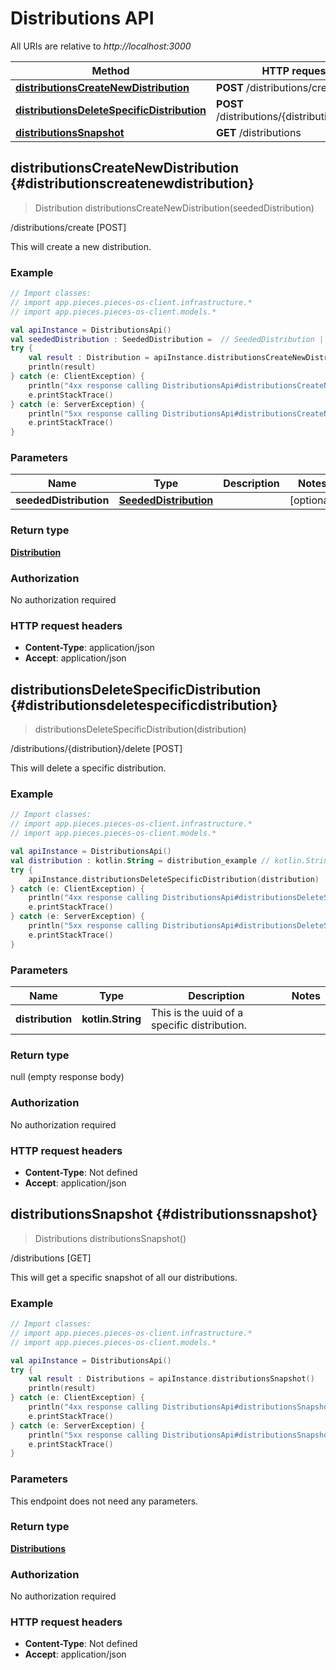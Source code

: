 # Distributions API

All URIs are relative to *http://localhost:3000*

Method | HTTP request
------------- | -------------
[**distributionsCreateNewDistribution**](#distributionscreatenewdistribution) | **POST** /distributions/create
[**distributionsDeleteSpecificDistribution**](#distributionsdeletespecificdistribution) | **POST** /distributions/\{distribution\}/delete
[**distributionsSnapshot**](#distributionssnapshot) | **GET** /distributions


<a id="distributionsCreateNewDistribution"></a>
## **distributionsCreateNewDistribution** {#distributionscreatenewdistribution}
> Distribution distributionsCreateNewDistribution(seededDistribution)

/distributions/create [POST]

This will create a new distribution.

### Example
```kotlin
// Import classes:
// import app.pieces.pieces-os-client.infrastructure.*
// import app.pieces.pieces-os-client.models.*

val apiInstance = DistributionsApi()
val seededDistribution : SeededDistribution =  // SeededDistribution | 
try {
    val result : Distribution = apiInstance.distributionsCreateNewDistribution(seededDistribution)
    println(result)
} catch (e: ClientException) {
    println("4xx response calling DistributionsApi#distributionsCreateNewDistribution")
    e.printStackTrace()
} catch (e: ServerException) {
    println("5xx response calling DistributionsApi#distributionsCreateNewDistribution")
    e.printStackTrace()
}
```

### Parameters

Name | Type | Description  | Notes
------------- | ------------- | ------------- | -------------
 **seededDistribution** | [**SeededDistribution**](../models/SeededDistribution)|  | [optional] 

### Return type

[**Distribution**](../models/Distribution)

### Authorization

No authorization required

### HTTP request headers

 - **Content-Type**: application/json
 - **Accept**: application/json

<a id="distributionsDeleteSpecificDistribution"></a>
## **distributionsDeleteSpecificDistribution** {#distributionsdeletespecificdistribution}
> distributionsDeleteSpecificDistribution(distribution)

/distributions/\{distribution\}/delete [POST]

This will delete a specific distribution.

### Example
```kotlin
// Import classes:
// import app.pieces.pieces-os-client.infrastructure.*
// import app.pieces.pieces-os-client.models.*

val apiInstance = DistributionsApi()
val distribution : kotlin.String = distribution_example // kotlin.String | This is the uuid of a specific distribution.
try {
    apiInstance.distributionsDeleteSpecificDistribution(distribution)
} catch (e: ClientException) {
    println("4xx response calling DistributionsApi#distributionsDeleteSpecificDistribution")
    e.printStackTrace()
} catch (e: ServerException) {
    println("5xx response calling DistributionsApi#distributionsDeleteSpecificDistribution")
    e.printStackTrace()
}
```

### Parameters

Name | Type | Description  | Notes
------------- | ------------- | ------------- | -------------
 **distribution** | **kotlin.String**| This is the uuid of a specific distribution. | 

### Return type

null (empty response body)

### Authorization

No authorization required

### HTTP request headers

 - **Content-Type**: Not defined
 - **Accept**: application/json

<a id="distributionsSnapshot"></a>
## **distributionsSnapshot** {#distributionssnapshot}
> Distributions distributionsSnapshot()

/distributions [GET]

This will get a specific snapshot of all our distributions.

### Example
```kotlin
// Import classes:
// import app.pieces.pieces-os-client.infrastructure.*
// import app.pieces.pieces-os-client.models.*

val apiInstance = DistributionsApi()
try {
    val result : Distributions = apiInstance.distributionsSnapshot()
    println(result)
} catch (e: ClientException) {
    println("4xx response calling DistributionsApi#distributionsSnapshot")
    e.printStackTrace()
} catch (e: ServerException) {
    println("5xx response calling DistributionsApi#distributionsSnapshot")
    e.printStackTrace()
}
```

### Parameters
This endpoint does not need any parameters.

### Return type

[**Distributions**](../models/Distributions)

### Authorization

No authorization required

### HTTP request headers

 - **Content-Type**: Not defined
 - **Accept**: application/json


